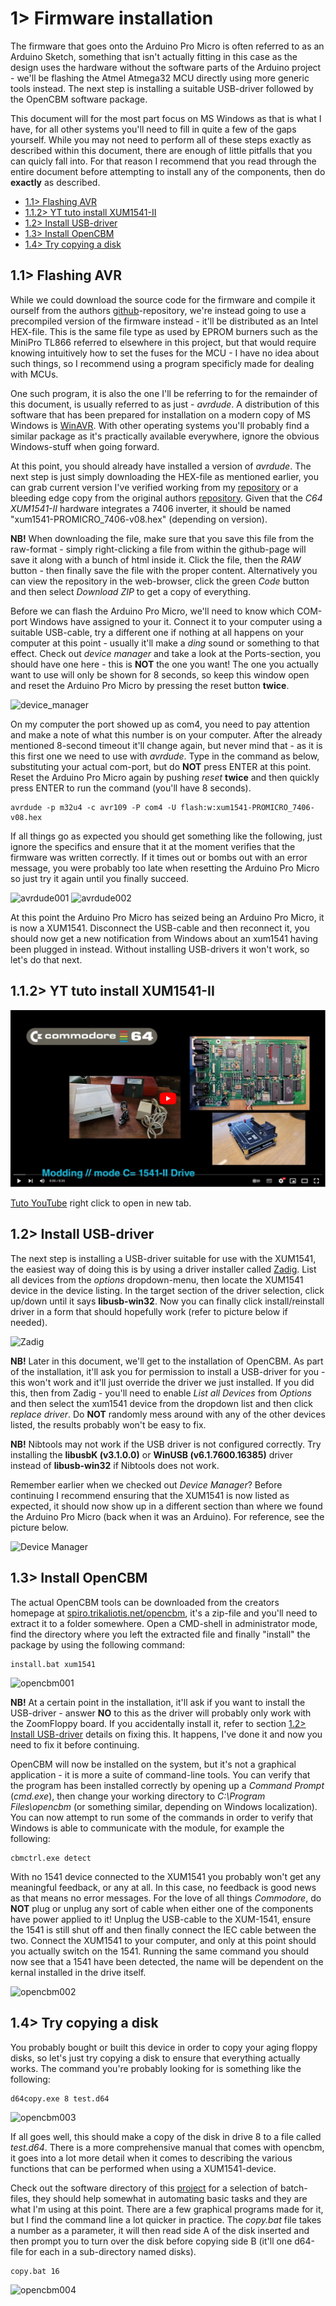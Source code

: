 # 1> Firmware installation
The firmware that goes onto the Arduino Pro Micro is often referred to as an  Arduino Sketch, something that isn't actually fitting in this case as the design uses the hardware without the software parts of the Arduino project - we'll be flashing the Atmel Atmega32 MCU directly using more generic tools instead. The next step is installing a suitable USB-driver followed by the OpenCBM software package.

This document will for the most part focus on MS Windows as that is what I have, for all other systems you'll need to fill in quite a few of the gaps yourself. While you may not need to perform all of these steps exactly as described within this document, there are enough of little pitfalls that you can quicly fall into. For that reason I recommend that you read through the entire document before attempting to install any of the components, then do **exactly** as described. 

- [1.1> Flashing AVR](#11-flashing-avr)
- [1.1.2> YT tuto install XUM1541-II](#112-YT-tuto-install-XUM1541-II)
- [1.2> Install USB-driver](#12-install-usb-driver)
- [1.3> Install OpenCBM](#13-install-opencbm)
- [1.4> Try copying a disk](#14-try-copying-a-disk)

## 1.1> Flashing AVR
While we could download the source code for the firmware and compile it ourself from the authors [github](https://github.com/zyonee/opencbm)-repository, we're instead going to use a precompiled version of the firmware instead - it'll be distributed as an Intel HEX-file. This is the same file type as used by EPROM burners such as the MiniPro TL866 referred to elsewhere in this project, but that would require knowing intuitively how to set the fuses for the MCU - I have no idea about such things, so I recommend using a program specificly made for dealing with MCUs.

One such program, it is also the one I'll be referring to for the remainder of this document, is usually referred to as just - *avrdude*. A distribution of this software that has been prepared for installation on a modern copy of MS Windows is [WinAVR](https://sourceforge.net/projects/winavr/). With other operating systems you'll probably find a similar package as it's practically available everywhere, ignore the obvious Windows-stuff when going forward.

At this point, you should already have installed a version of *avrdude*. The next step is just simply downloading the HEX-file as mentioned earlier, you can grab current version I've verified working from my [repository](https://github.com/tebl/C64-XUM1541-II/tree/main/software/firmware) or a bleeding edge copy from the original authors [repository](https://github.com/zyonee/opencbm/tree/master/xum1541). Given that the *C64 XUM1541-II* hardware integrates a 7406 inverter, it should be named  "xum1541-PROMICRO_7406-v08.hex" (depending on version).

**NB!** When downloading the file, make sure that you save this file from the raw-format - simply right-clicking a file from within the github-page will save it along with a bunch of html inside it. Click the file, then the *RAW* button - then finally save the file with the proper content. Alternatively you can view the repository in the web-browser, click the green *Code* button and then select *Download ZIP* to get a copy of everything.

Before we can flash the Arduino Pro Micro, we'll need to know which COM-port Windows have assigned to your it. Connect it to your computer using a suitable USB-cable, try a different one if nothing at all happens on your computer at this point - usually it'll make a *ding* sound or something to that effect. Check out *device manager* and take a look at the Ports-section, you should have one here - this is **NOT** the one you want! The one you actually want to use will only be shown for 8 seconds, so keep this window open and reset the Arduino Pro Micro by pressing the reset button **twice**.

![device_manager](https://github.com/tebl/C64-XUM1541-II/raw/main/gallery/documentation/device_manager.png)

On my computer the port showed up as com4, you need to pay attention and make a note of what this number is on your computer. After the already mentioned 8-second timeout it'll change again, but never mind that - as it is this first one we need to use with *avrdude*. Type in the command as below, substituting your actual com-port, but do **NOT** press ENTER at this point. Reset the Arduino Pro Micro again by pushing *reset* **twice** and then quickly press ENTER to run the command (you'll have 8 seconds). 

```
avrdude -p m32u4 -c avr109 -P com4 -U flash:w:xum1541-PROMICRO_7406-v08.hex
```

If all things go as expected you should get something like the following, just ignore the specifics and ensure that it at the moment verifies that the firmware was written correctly. If it times out or bombs out with an error message, you were probably too late when resetting the Arduino Pro Micro so just try it again until you finally succeed.

![avrdude001](https://github.com/tebl/C64-XUM1541-II/raw/main/gallery/documentation/avrdude001.png)
![avrdude002](https://github.com/tebl/C64-XUM1541-II/raw/main/gallery/documentation/avrdude002.png)

At this point the Arduino Pro Micro has seized being an Arduino Pro Micro, it is now a XUM1541. Disconnect the USB-cable and then reconnect it, you should now get a new notification from Windows about an xum1541 having been plugged in instead. Without installing USB-drivers it won't work, so let's do that next.

## 1.1.2> YT tuto install XUM1541-II

[![Tuto YouTube](https://github.com/Jean-Fred64/C64-XUM1541-II/blob/Jean-Fred/gallery/C64C%20modding%201541-II%20YT_.png)](https://youtu.be/cFtD7RJBs0s?t=94)

[Tuto YouTube](https://youtu.be/cFtD7RJBs0s?t=94) right click to open in new tab.


## 1.2> Install USB-driver
The next step is installing a USB-driver suitable for use with the XUM1541, the easiest way of doing this is by using a driver installer called [Zadig](https://zadig.akeo.ie/). List all devices from the *options* dropdown-menu, then locate the XUM1541 device in the device listing. In the target section of the driver selection, click up/down until it says **libusb-win32**. Now you can finally click install/reinstall driver in a form that should hopefully work (refer to picture below if needed).

![Zadig](https://github.com/tebl/C64-XUM1541-II/raw/main/gallery/documentation/zadig002.png)

**NB!** Later in this document, we'll get to the installation of OpenCBM. As part of the installation, it'll ask you for permission to install a USB-driver for you - this won't work and it'll just override the driver we just installed. If you did this, then from Zadig - you'll need to enable *List all Devices* from *Options* and then select the xum1541 device from the dropdown list and then click *replace driver*. Do **NOT** randomly mess around with any of the other devices listed, the results probably won't be easy to fix.

**NB!** Nibtools may not work if the USB driver is not configured correctly.
Try installing the **libusbK (v3.1.0.0)** or **WinUSB (v6.1.7600.16385)** driver instead of **libusb-win32** if Nibtools does not work.

Remember earlier when we checked out *Device Manager*? Before continuing I recommend ensuring that the XUM1541 is now listed as expected, it should now show up in a different section than where we found the Arduino Pro Micro (back when it was an Arduino). For reference, see the picture below.

![Device Manager](https://github.com/tebl/C64-XUM1541-II/raw/main/gallery/documentation/device_manager2.png)

## 1.3> Install OpenCBM
The actual OpenCBM tools can be downloaded from the creators homepage at [spiro.trikaliotis.net/opencbm](https://spiro.trikaliotis.net/opencbm#download), it's a zip-file and you'll need to extract it to a folder somewhere. Open a CMD-shell in administrator mode, find the directory where you left the extracted file and finally "install" the package by using the following command:
```
install.bat xum1541
```
![opencbm001](https://github.com/tebl/C64-XUM1541-II/raw/main/gallery/documentation/opencbm001.png)

**NB!** At a certain point in the installation, it'll ask if you want to install the USB-driver - answer **NO** to this as the driver will probably only work with the ZoomFloppy board. If you accidentally install it, refer to section [1.2> Install USB-driver](#12-install-usb-driver) details on fixing this. It happens, I've done it and now you need to fix it before continuing.

OpenCBM will now be installed on the system, but it's not a graphical application - it is more a suite of command-line tools. You can verify that the program has been installed correctly by opening up a *Command Prompt* (*cmd.exe*), then change your working directory to *C:\Program Files\opencbm* (or something similar, depending on Windows localization). You can now attempt to run some of the commands in order to verify that Windows is able to communicate with the module, for example the following:
```
cbmctrl.exe detect
```
With no 1541 device connected to the XUM1541 you probably won't get any meaningful feedback, or any at all. In this case, no feedback is good news as that means no error messages. For the love of all things *Commodore*, do **NOT** plug or unplug any sort of cable when either one of the components have power applied to it! Unplug the USB-cable to the XUM-1541, ensure the 1541 is still shut off and then finally connect the IEC cable between the two. Connect the XUM1541 to your computer, and only at this point should you actually switch on the 1541. Running the same command you should now see that a 1541 have been detected, the name will be dependent on the kernal installed in the drive itself.

![opencbm002](https://github.com/tebl/C64-XUM1541-II/raw/main/gallery/documentation/opencbm002.png)

## 1.4> Try copying a disk
You probably bought or built this device in order to copy your aging floppy disks, so let's just try copying a disk to ensure that everything actually works. The command you're probably looking for is something like the following:
```
d64copy.exe 8 test.d64
```
![opencbm003](https://github.com/tebl/C64-XUM1541-II/raw/main/gallery/documentation/opencbm003.png)

If all goes well, this should make a copy of the disk in drive 8 to a file called *test.d64*. There is a more comprehensive manual that comes with opencbm, it goes into a lot more detail when it comes to describing the various functions that can be performed when using a XUM1541-device. 

Check out the software directory of this [project](https://github.com/Jean-Fred64/C64-XUM1541-II/tree/main/software) for a selection of batch-files, they should help somewhat in automating basic tasks and they are what I'm using at this point. There are a few graphical programs made for it, but I find the command line a lot quicker in practice. The *copy.bat* file takes a number as a  parameter, it will then read side A of the disk inserted and then prompt you to turn over the disk before copying side B (it'll one d64-file for each in a sub-directory named disks). 
```
copy.bat 16
```
![opencbm004](https://github.com/tebl/C64-XUM1541-II/raw/main/gallery/documentation/opencbm004.png)

